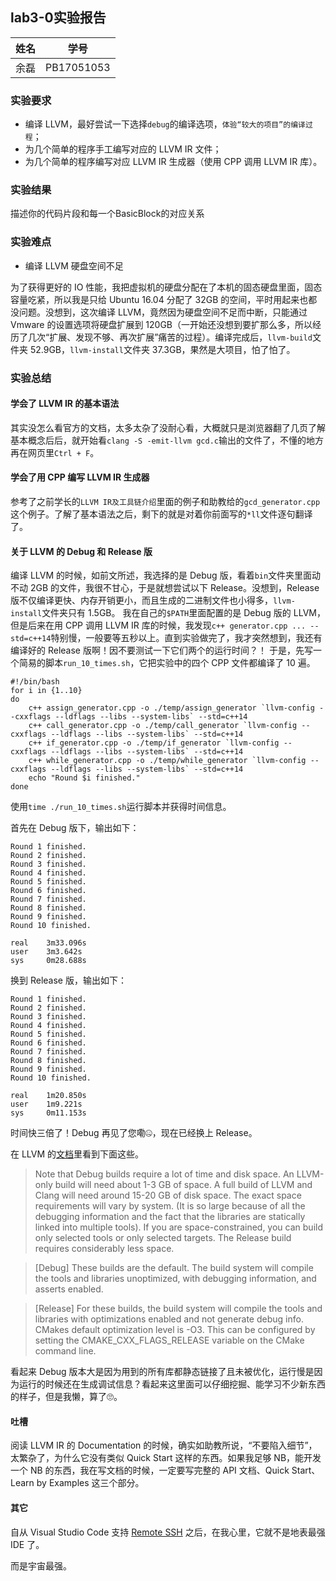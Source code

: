 ## lab3-0实验报告

| 姓名 | 学号       |
| ---- | ---------- |
| 余磊 | PB17051053 |

### 实验要求

- 编译 LLVM，最好尝试一下选择`debug`的编译选项，`体验“较大的项目”的编译过程`；
- 为几个简单的程序手工编写对应的 LLVM IR 文件；
- 为几个简单的程序编写对应 LLVM IR 生成器（使用 CPP 调用 LLVM IR 库）。

### 实验结果

描述你的代码片段和每一个BasicBlock的对应关系

### 实验难点

- 编译 LLVM 硬盘空间不足

为了获得更好的 IO 性能，我把虚拟机的硬盘分配在了本机的固态硬盘里面，固态容量吃紧，所以我是只给 Ubuntu 16.04 分配了 32GB 的空间，平时用起来也都没问题。没想到，这次编译 LLVM，竟然因为硬盘空间不足而中断，只能通过 Vmware 的设置选项将硬盘扩展到 120GB（一开始还没想到要扩那么多，所以经历了几次“扩展、发现不够、再次扩展”痛苦的过程）。编译完成后，`llvm-build`文件夹 52.9GB，`llvm-install`文件夹 37.3GB，果然是大项目，怕了怕了。

### 实验总结

#### 学会了 LLVM IR 的基本语法

其实没怎么看官方的文档，太多太杂了没耐心看，大概就只是浏览器翻了几页了解基本概念后后，就开始看`clang -S -emit-llvm gcd.c`输出的文件了，不懂的地方再在网页里`Ctrl + F`。

#### 学会了用 CPP 编写 LLVM IR 生成器

参考了之前学长的`LLVM IR及工具链介绍`里面的例子和助教给的`gcd_generator.cpp`这个例子。了解了基本语法之后，剩下的就是对着你前面写的`*ll`文件逐句翻译了。

#### 关于 LLVM 的 Debug 和 Release 版
编译 LLVM 的时候，如前文所述，我选择的是 Debug 版，看着`bin`文件夹里面动不动 2GB 的文件，我很不甘心，于是就想尝试以下 Release。没想到，Release 版不仅编译更快、内存开销更小，而且生成的二进制文件也小得多，`llvm-install`文件夹只有 1.5GB。
我在自己的`$PATH`里面配置的是 Debug 版的 LLVM，但是后来在用 CPP 调用 LLVM IR 库的时候，我发现`c++ generator.cpp ... --std=c++14`特别慢，一般要等五秒以上。直到实验做完了，我才突然想到，我还有编译好的 Release 版啊！因不要测试一下它们两个的运行时间？！
于是，先写一个简易的脚本`run_10_times.sh`，它把实验中的四个 CPP 文件都编译了 10 遍。
```
#!/bin/bash
for i in {1..10}
do
    c++ assign_generator.cpp -o ./temp/assign_generator `llvm-config --cxxflags --ldflags --libs --system-libs` --std=c++14 
    c++ call_generator.cpp -o ./temp/call_generator `llvm-config --cxxflags --ldflags --libs --system-libs` --std=c++14
    c++ if_generator.cpp -o ./temp/if_generator `llvm-config --cxxflags --ldflags --libs --system-libs` --std=c++14
    c++ while_generator.cpp -o ./temp/while_generator `llvm-config --cxxflags --ldflags --libs --system-libs` --std=c++14
    echo "Round $i finished."
done
```
使用`time ./run_10_times.sh`运行脚本并获得时间信息。

首先在 Debug 版下，输出如下：
```
Round 1 finished.
Round 2 finished.
Round 3 finished.
Round 4 finished.
Round 5 finished.
Round 6 finished.
Round 7 finished.
Round 8 finished.
Round 9 finished.
Round 10 finished.

real    3m33.096s
user    3m3.642s
sys     0m28.688s
```
换到 Release 版，输出如下：
```
Round 1 finished.
Round 2 finished.
Round 3 finished.
Round 4 finished.
Round 5 finished.
Round 6 finished.
Round 7 finished.
Round 8 finished.
Round 9 finished.
Round 10 finished.

real    1m20.850s
user    1m9.221s
sys     0m11.153s
```
时间快三倍了！Debug 再见了您嘞🤐，现在已经换上 Release。

在 LLVM 的[文档](http://llvm.org/docs/GettingStarted.html#hardware)里看到下面这些。

> Note that Debug builds require a lot of time and disk space. An LLVM-only build will need about 1-3 GB of space. A full build of LLVM and Clang will need around 15-20 GB of disk space. The exact space requirements will vary by system. (It is so large because of all the debugging information and the fact that the libraries are statically linked into multiple tools). If you are space-constrained, you can build only selected tools or only selected targets. The Release build requires considerably less space.

> [Debug] These builds are the default. The build system will compile the tools and libraries unoptimized, with debugging information, and asserts enabled.

> [Release] For these builds, the build system will compile the tools and libraries with optimizations enabled and not generate debug info. CMakes default optimization level is -O3. This can be configured by setting the CMAKE_CXX_FLAGS_RELEASE variable on the CMake command line.

看起来 Debug 版本大是因为用到的所有库都静态链接了且未被优化，运行慢是因为运行的时候还在生成调试信息？看起来这里面可以仔细挖掘、能学习不少新东西的样子，但是我懒，算了🙄。

#### 吐槽

阅读 LLVM IR 的 Documentation 的时候，确实如助教所说，“不要陷入细节”，太繁杂了，为什么它没有类似 Quick Start 这样的东西。如果我足够 NB，能开发一个 NB 的东西，我在写文档的时候，一定要写完整的 API 文档、Quick Start、Learn by Examples 这三个部分。


#### 其它

自从 Visual Studio Code 支持 [Remote SSH](https://code.visualstudio.com/blogs/2019/07/25/remote-ssh) 之后，在我心里，它就不是地表最强 IDE 了。

而是宇宙最强。